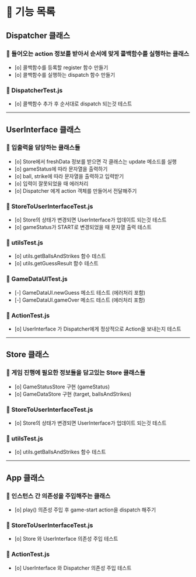 # 🔖 기능 목록

## **Dispatcher 클래스**

### 🚀 들어오는 action 정보를 받아서 순서에 맞게 콜백함수를 실행하는 클래스

- [o] 콜백함수를 등록할 register 함수 만들기
- [o] 콜백함수를 실행하는 dispatch 함수 만들기

### 📝 DispatcherTest.js

- [o] 콜백함수 추가 후 순서대로 dispatch 되는것 테스트

---

## **UserInterface 클래스**

### 🚀 입출력을 담당하는 클래스들

- [o] Store에서 freshData 정보를 받으면 각 클래스는 update 메소드를 실행
- [o] gameStatus에 따라 문자열을 출력하기
- [o] ball, strike에 따라 문자열을 출력하고 입력받기
- [o] 입력이 잘못되었을 때 에러처리
- [o] Dispatcher 에게 action 객체를 만들어서 전달해주기

### 📝 StoreToUserInterfaceTest.js

- [o] Store의 상태가 변경되면 UserInterface가 업데이트 되는것 테스트
- [o] gameStatus가 START로 변경되었을 때 문자열 출력 테스트

### 📝 utilsTest.js

- [o] utils.getBallsAndStrikes 함수 테스트
- [o] utils.getGuessResult 함수 테스트

### 📝 GameDataUITest.js

- [-] GameDataUI.newGuess 메소드 테스트 (에러처리 포함)
- [-] GameDataUI.gameOver 메소드 테스트 (에러처리 포함)

### 📝 ActionTest.js

- [o] UserInterface 가 Dispatcher에게 정상적으로 Action을 보내는지 테스트

---

## **Store 클래스**

### 🚀 게임 진행에 필요한 정보들을 담고있는 Store 클래스들

- [o] GameStatusStore 구현 (gameStatus)
- [o] GameDataStore 구현 (target, ballsAndStrikes)

### 📝 StoreToUserInterfaceTest.js

- [o] Store의 상태가 변경되면 UserInterface가 업데이트 되는것 테스트

### 📝 utilsTest.js

- [o] utils.getBallsAndStrikes 함수 테스트

---

## **App 클래스**

### 🚀 인스턴스 간 의존성을 주입해주는 클래스

- [o] play() 의존성 주입 후 game-start action을 dispatch 해주기

### 📝 StoreToUserInterfaceTest.js

- [o] Store 와 UserInterface 의존성 주입 테스트

### 📝 ActionTest.js

- [o] UserInterface 와 Dispatcher 의존성 주입 테스트
